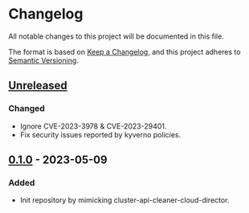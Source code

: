 # Changelog

All notable changes to this project will be documented in this file.

The format is based on [Keep a Changelog](https://keepachangelog.com/en/1.0.0/),
and this project adheres to [Semantic Versioning](https://semver.org/spec/v2.0.0.html).

## [Unreleased]

### Changed

- Ignore CVE-2023-3978 & CVE-2023-29401.
- Fix security issues reported by kyverno policies.

## [0.1.0] - 2023-05-09

### Added

- Init repository by mimicking cluster-api-cleaner-cloud-director.

[Unreleased]: https://github.com/giantswarm/cluster-api-cleaner-vsphere/compare/v0.1.0...HEAD
[0.1.0]: https://github.com/giantswarm/cluster-api-cleaner-vsphere/releases/tag/v0.1.0
